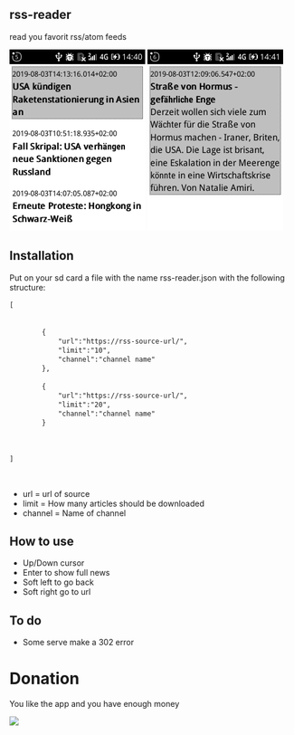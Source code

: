 ## rss-reader

read you favorit rss/atom feeds

![image-1](/images/image-1.png)
![image-2](/images/image-2.png)

## Installation

Put on your sd card a file with the name rss-reader.json with the following structure:


```
[
	
		
		{
			"url":"https://rss-source-url/",
			"limit":"10",
			"channel":"channel name"
		},

		{
			"url":"https://rss-source-url/",
			"limit":"20",
			"channel":"channel name"
		}

	
	
]



```
+ url = url of source
+ limit = How many articles should be downloaded
+ channel = Name of channel


## How to use

+ Up/Down cursor
+ Enter to show full news
+ Soft left to go back 
+ Soft right go to url


## To do

+ Some serve make a 302 error

# Donation

You like the app and you have enough money

[![](https://www.paypalobjects.com/en_US/i/btn/btn_donateCC_LG.gif)](https://www.paypal.com/cgi-bin/webscr?cmd=_s-xclick&hosted_button_id=Q8QLA8CNMWAWG)


